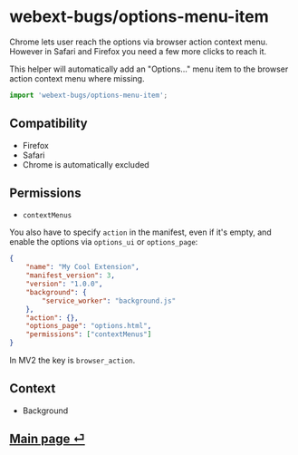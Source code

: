 # webext-bugs/options-menu-item

Chrome lets user reach the options via browser action context menu. However in Safari and Firefox you need a few more clicks to reach it.

This helper will automatically add an "Options…" menu item to the browser action context menu where missing.

```js
import 'webext-bugs/options-menu-item';
```

## Compatibility

- Firefox
- Safari
- Chrome is automatically excluded

## Permissions

- `contextMenus`

You also have to specify `action` in the manifest, even if it's empty, and enable the options via `options_ui` or `options_page`:

```json
{
    "name": "My Cool Extension",
    "manifest_version": 3,
    "version": "1.0.0",
    "background": {
        "service_worker": "background.js"
    },
    "action": {},
    "options_page": "options.html",
    "permissions": ["contextMenus"]
}
```

In MV2 the key is `browser_action`.

## Context

- Background

## [Main page ⏎](../readme.md)
